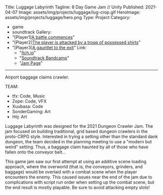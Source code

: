 ﻿Title: Luggage Labyrinth
Tagline:  8 Day Game Jam // Unity
Published: 2021-04-07
Image: assets/img/projects/luggage/lug-crop.gif
HeroImage: assets/img/projects/luggage/hero.png
Type: Project
Category: 
  - game
  - soundtrack
Gallery:
  - "[Player1][A battle commences](assets/img/projects/luggage/lug.gif)"
  - "[Player2][The player is attacked by a troop of possessed shirts](assets/img/projects/luggage/shirts1.png)"
  - "[Player3][A gauntlet to the exit](assets/img/projects/luggage/exit.png)"
Link:
    - "[Itch.io](https://saltmonger.itch.io/luggage-labyrinth)"
    - "[Soundtrack Bandcamp](https://seawaves.bandcamp.com/album/luggage-labyrinth-ost)"
    - "[Jam Page](https://itch.io/jam/dcjam2021)"
---
Airport baggage claims crawler.

TEAM:
-  tfx: Code, Music
- Zope: Code, VFX
- Xuubasa: Code
- SonderGaming: Art
- Hiij: Art

Luggage Labyrinth was designed for the 2021 Dungeon Crawler Jam.  The jam focused on building traditional, grid based dungeon crawlers in the proto-CRPG style.  Interested in trying a setting other than the standard dank dungeon, the team decided in the planning meeting to use a "modern but weird" setting.  Thus, a baggage claim haunted by all of those who have fallen onto the conveyor belt...

This game jam saw our first attempt at using an additive scene loading approach, where the overworld (that is, the conveyors, grinders, and baggage) would be overlaid with a combat scene when the player encounters the enemy.  This caused issues near the end of the jam due to complications with script run order when setting up the combat scene, but the end result is mostly playable.  Be sure to avoid attacking empty slots!